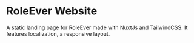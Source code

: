 # RoleEver Website

A static landing page for RoleEver made with NuxtJs and TailwindCSS. It features localization, a responsive layout.
